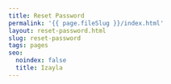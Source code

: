 ```yaml
---
title: Reset Password
permalink: '{{ page.fileSlug }}/index.html'
layout: reset-password.html
slug: reset-password
tags: pages
seo:
  noindex: false
  title: Izayla
---
```



